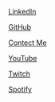 [LinkedIn](https://www.linkedin.com/in/sean-lidy)

[GitHub](https://github.com/0mega24)

[Contect Me]()

[YouTube]()

[Twitch]()

[Spotify]()